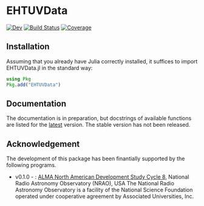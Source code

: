 # EHTUVData
[![Dev](https://img.shields.io/badge/docs-dev-blue.svg)](https://ehtjulia.github.io/EHTUVData.jl/dev/)
[![Build Status](https://github.com/ehtjulia/EHTUVData.jl/actions/workflows/CI.yml/badge.svg?branch=main)](https://github.com/ehtjulia/EHTUVData.jl/actions/workflows/CI.yml?query=branch%3Amain)
[![Coverage](https://codecov.io/gh/ehtjulia/EHTUVData.jl/branch/main/graph/badge.svg)](https://codecov.io/gh/ehtjulia/EHTUVData.jl)

## Installation
Assuming that you already have Julia correctly installed, it suffices to import EHTUVData.jl in the standard way:

```julia
using Pkg
Pkg.add("EHTUVData")
```

## Documentation
The documentation is in preparation, but docstrings of available functions are listed for the [latest](https://ehtjulia.github.io/EHTUVData.jl/dev) version. The stable version has not been released. 

## Acknowledgement
The development of this package has been finantially supported by the following programs.
- v0.1.0 - : [ALMA North American Development Study Cycle 8](https://science.nrao.edu/facilities/alma/science_sustainability/alma-develop-history), National Radio Astronomy Observatory (NRAO), USA
The National Radio Astronomy Observatory is a facility of the National Science Foundation operated under cooperative agreement by Associated Universities, Inc.
